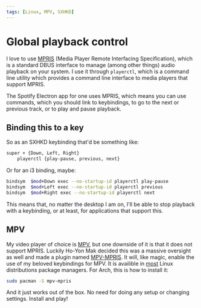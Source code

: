 ```yaml
---
tags: [Linux, MPV, SXHKD]
---
```


# Global playback control
I love to use [MPRIS](https://wiki.archlinux.org/title/MPRIS) (Media Player Remote Interfacing Specification), which is a standard DBUS interface to manage (among other things) audio playback on your system. I use it through `playerctl`, which is a command line utility which provides a command line interface to media players that support MPRIS.

The Spotify Electron app for one uses MPRIS, which means you can use commands, which you should link to keybindings, to go to the next or previous track, or to play and pause playback. 

## Binding this to a key
So as an SXHKD keybinding that'd be something like:
```bash
super + {Down, Left, Right}
    playerctl {play-pause, previous, next}
```

Or for an i3 binding, maybe:
```bash
bindsym  $mod+Down exec --no-startup-id playerctl play-pause
bindsym  $mod+Left exec --no-startup-id playerctl previous
bindsym  $mod+Right exec --no-startup-id playerctl next
```

This means that, no matter the desktop I am on, I'll be able to stop playback with a keybinding, or at least, for applications that support this.

## MPV
My video player of choice is [MPV](https://mpv.io/), but one downside of it is that it does not support MPRIS. Luckily Ho-Yon Mak decided this was a massive oversight as well and made a plugin named [MPV-MPRIS](https://github.com/hoyon/mpv-mpris). It will, like magic, enable the use of my beloved keybindings for MPV. It is availible in [most](https://repology.org/project/mpv-mpris/versions) Linux distributions package managers. For Arch, this is how to install it:

```bash
sudo pacman -S mpv-mpris
```
And it just works out of the box. No need for doing any setup or changing settings. Install and play!
